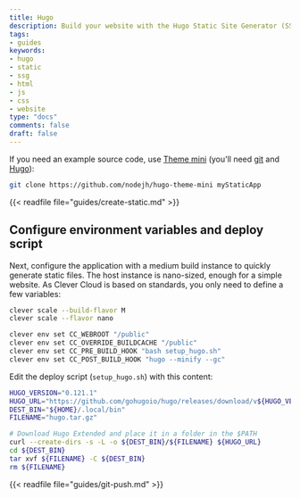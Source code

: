 ```yaml
---
title: Hugo
description: Build your website with the Hugo Static Site Generator (SSG) and host it on Clever Cloud. No dedicated runner needed.
tags:
- guides
keywords:
- hugo
- static
- ssg
- html
- js
- css
- website
type: "docs"
comments: false
draft: false
---
```

If you need an example source code, use [Theme mini](https://github.com/nodejh/hugo-theme-mini) (you'll need [git](https://git-scm.com/book/en/v2/Getting-Started-Installing-Git) and [Hugo](https://gohugo.io/installation/)):
```bash
git clone https://github.com/nodejh/hugo-theme-mini myStaticApp
```
{{< readfile file="guides/create-static.md" >}}

## Configure environment variables and deploy script
Next, configure the application with a medium build instance to quickly generate static files. The host instance is nano-sized, enough for a simple website. As Clever Cloud is based on standards, you only need to define a few variables:
```bash
clever scale --build-flavor M
clever scale --flavor nano

clever env set CC_WEBROOT "/public"
clever env set CC_OVERRIDE_BUILDCACHE "/public"
clever env set CC_PRE_BUILD_HOOK "bash setup_hugo.sh"
clever env set CC_POST_BUILD_HOOK "hugo --minify --gc"
```
Edit the deploy script (`setup_hugo.sh`) with this content:
```bash
HUGO_VERSION="0.121.1"
HUGO_URL="https://github.com/gohugoio/hugo/releases/download/v${HUGO_VERSION}/hugo_extended_${HUGO_VERSION}_linux-amd64.tar.gz"
DEST_BIN="${HOME}/.local/bin"
FILENAME="hugo.tar.gz"

# Download Hugo Extended and place it in a folder in the $PATH
curl --create-dirs -s -L -o ${DEST_BIN}/${FILENAME} ${HUGO_URL}
cd ${DEST_BIN}
tar xvf ${FILENAME} -C ${DEST_BIN}
rm ${FILENAME}
```

{{< readfile file="guides/git-push.md" >}}